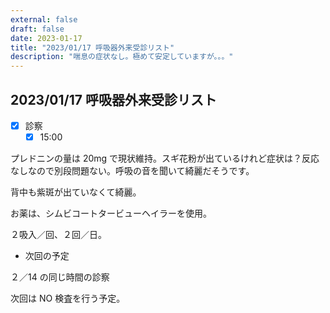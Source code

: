 ```yaml
---
external: false
draft: false
date: 2023-01-17
title: "2023/01/17 呼吸器外来受診リスト"
description: "喘息の症状なし。極めて安定していますが。。。"
---
```


## 2023/01/17 呼吸器外来受診リスト

- [x] 診察
  - [x] 15:00

プレドニンの量は 20mg で現状維持。スギ花粉が出ているけれど症状は？反応なしなので別段問題ない。呼吸の音を聞いて綺麗だそうです。

背中も紫斑が出ていなくて綺麗。

お薬は、シムビコートタービューヘイラーを使用。

２吸入／回、２回／日。

- 次回の予定

２／14 の同じ時間の診察

次回は NO 検査を行う予定。
